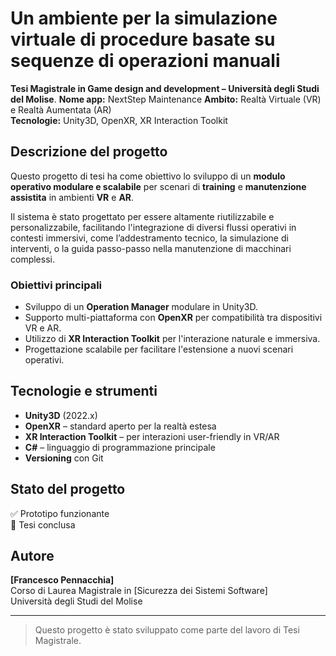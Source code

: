 # Un ambiente per la simulazione virtuale di procedure basate su sequenze di operazioni manuali

**Tesi Magistrale in Game design and development – Università degli Studi del Molise**.
**Nome app:** NextStep Maintenance
**Ambito:** Realtà Virtuale (VR) e Realtà Aumentata (AR)  
**Tecnologie:** Unity3D, OpenXR, XR Interaction Toolkit


## Descrizione del progetto

Questo progetto di tesi ha come obiettivo lo sviluppo di un **modulo operativo modulare e scalabile** per scenari di **training** e **manutenzione assistita** in ambienti **VR** e **AR**.

Il sistema è stato progettato per essere altamente riutilizzabile e personalizzabile, facilitando l'integrazione di diversi flussi operativi in contesti immersivi, come l’addestramento tecnico, la simulazione di interventi, o la guida passo-passo nella manutenzione di macchinari complessi.

### Obiettivi principali

- Sviluppo di un **Operation Manager** modulare in Unity3D.
- Supporto multi-piattaforma con **OpenXR** per compatibilità tra dispositivi VR e AR.
- Utilizzo di **XR Interaction Toolkit** per l'interazione naturale e immersiva.
- Progettazione scalabile per facilitare l'estensione a nuovi scenari operativi.

## Tecnologie e strumenti

- **Unity3D** (2022.x)
- **OpenXR** – standard aperto per la realtà estesa
- **XR Interaction Toolkit** – per interazioni user-friendly in VR/AR
- **C#** – linguaggio di programmazione principale
- **Versioning** con Git

## Stato del progetto

✅ Prototipo funzionante  
📄 Tesi conclusa

## Autore

**[Francesco Pennacchia]**  
Corso di Laurea Magistrale in [Sicurezza dei Sistemi Software]  
Università degli Studi del Molise

---

> Questo progetto è stato sviluppato come parte del lavoro di Tesi Magistrale.

